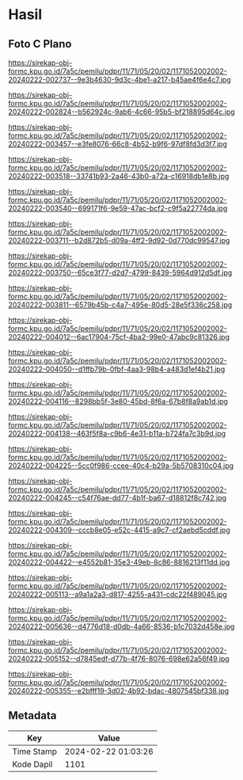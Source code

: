 # Hasil

## Foto C Plano

https://sirekap-obj-formc.kpu.go.id/7a5c/pemilu/pdpr/11/71/05/20/02/1171052002002-20240222-002737--9e3b4630-9d3c-4be1-a217-b45ae4f6e4c7.jpg

https://sirekap-obj-formc.kpu.go.id/7a5c/pemilu/pdpr/11/71/05/20/02/1171052002002-20240222-002824--b562924c-9ab6-4c66-95b5-bf218895d64c.jpg

https://sirekap-obj-formc.kpu.go.id/7a5c/pemilu/pdpr/11/71/05/20/02/1171052002002-20240222-003457--e3fe8076-66c8-4b52-b9f6-97df8fd3d3f7.jpg

https://sirekap-obj-formc.kpu.go.id/7a5c/pemilu/pdpr/11/71/05/20/02/1171052002002-20240222-003518--33741b93-2a46-43b0-a72a-c16918db1e8b.jpg

https://sirekap-obj-formc.kpu.go.id/7a5c/pemilu/pdpr/11/71/05/20/02/1171052002002-20240222-003540--699171f6-9e59-47ac-bcf2-c9f5a22774da.jpg

https://sirekap-obj-formc.kpu.go.id/7a5c/pemilu/pdpr/11/71/05/20/02/1171052002002-20240222-003711--b2d872b5-d09a-4ff2-9d92-0d770dc99547.jpg

https://sirekap-obj-formc.kpu.go.id/7a5c/pemilu/pdpr/11/71/05/20/02/1171052002002-20240222-003750--65ce3f77-d2d7-4799-8439-5964d912d5df.jpg

https://sirekap-obj-formc.kpu.go.id/7a5c/pemilu/pdpr/11/71/05/20/02/1171052002002-20240222-003811--6579b45b-c4a7-495e-80d5-28e5f336c258.jpg

https://sirekap-obj-formc.kpu.go.id/7a5c/pemilu/pdpr/11/71/05/20/02/1171052002002-20240222-004012--6ac17904-75cf-4ba2-99e0-47abc9c81326.jpg

https://sirekap-obj-formc.kpu.go.id/7a5c/pemilu/pdpr/11/71/05/20/02/1171052002002-20240222-004050--d1ffb79b-0fbf-4aa3-98b4-a483d1ef4b21.jpg

https://sirekap-obj-formc.kpu.go.id/7a5c/pemilu/pdpr/11/71/05/20/02/1171052002002-20240222-004116--8298bb5f-3e80-45bd-8f6a-67b8f8a9ab1d.jpg

https://sirekap-obj-formc.kpu.go.id/7a5c/pemilu/pdpr/11/71/05/20/02/1171052002002-20240222-004138--463f5f8a-c9b6-4e31-b11a-b724fa7c3b9d.jpg

https://sirekap-obj-formc.kpu.go.id/7a5c/pemilu/pdpr/11/71/05/20/02/1171052002002-20240222-004225--5cc0f986-ccee-40c4-b29a-5b5708310c04.jpg

https://sirekap-obj-formc.kpu.go.id/7a5c/pemilu/pdpr/11/71/05/20/02/1171052002002-20240222-004245--c54f76ae-dd77-4b1f-ba67-d18812f8c742.jpg

https://sirekap-obj-formc.kpu.go.id/7a5c/pemilu/pdpr/11/71/05/20/02/1171052002002-20240222-004309--cccb8e05-e52c-4415-a9c7-cf2aebd5cddf.jpg

https://sirekap-obj-formc.kpu.go.id/7a5c/pemilu/pdpr/11/71/05/20/02/1171052002002-20240222-004422--e4552b81-35e3-49eb-8c86-8816213f11dd.jpg

https://sirekap-obj-formc.kpu.go.id/7a5c/pemilu/pdpr/11/71/05/20/02/1171052002002-20240222-005113--a9a1a2a3-d817-4255-a431-cdc22f489045.jpg

https://sirekap-obj-formc.kpu.go.id/7a5c/pemilu/pdpr/11/71/05/20/02/1171052002002-20240222-005636--d4776d18-d0db-4a66-8536-b1c7032d458e.jpg

https://sirekap-obj-formc.kpu.go.id/7a5c/pemilu/pdpr/11/71/05/20/02/1171052002002-20240222-005152--d7845edf-d77b-4f76-8076-698e62a56f49.jpg

https://sirekap-obj-formc.kpu.go.id/7a5c/pemilu/pdpr/11/71/05/20/02/1171052002002-20240222-005355--e2bfff19-3d02-4b92-bdac-4807545bf338.jpg


## Metadata

| Key        | Value               |
| ---------- | ------------------- |
| Time Stamp | 2024-02-22 01:03:26 |
| Kode Dapil | 1101                |



